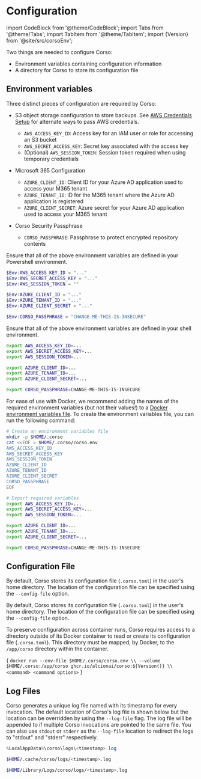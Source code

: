 # Configuration

import CodeBlock from '@theme/CodeBlock';
import Tabs from '@theme/Tabs';
import TabItem from '@theme/TabItem';
import {Version} from '@site/src/corsoEnv';

Two things are needed to configure Corso:

* Environment variables containing configuration information
* A directory for Corso to store its configuration file

## Environment variables

Three distinct pieces of configuration are required by Corso:

* S3 object storage configuration to store backups. See [AWS Credentials Setup](../repos#s3-creds-setup) for
alternate ways to pass AWS credentials.
  * `AWS_ACCESS_KEY_ID`: Access key for an IAM user or role for accessing an S3 bucket
  * `AWS_SECRET_ACCESS_KEY`: Secret key associated with the access key
  * (Optional) `AWS_SESSION_TOKEN`: Session token required when using temporary credentials

* Microsoft 365 Configuration
  * `AZURE_CLIENT_ID`: Client ID for your Azure AD application used to access your M365 tenant
  * `AZURE_TENANT_ID`: ID for the M365 tenant where the Azure AD application is registered
  * `AZURE_CLIENT_SECRET`: Azure secret for your Azure AD application used to access your M365 tenant

* Corso Security Passphrase
  * `CORSO_PASSPHRASE`: Passphrase to protect encrypted repository contents

<Tabs groupId="os">
<TabItem value="win" label="Powershell">

Ensure that all of the above environment variables are defined in your Powershell environment.

  ```powershell
  $Env:AWS_ACCESS_KEY_ID = "..."
  $Env:AWS_SECRET_ACCESS_KEY = "..."
  $Env:AWS_SESSION_TOKEN = ""

  $Env:AZURE_CLIENT_ID = "..."
  $Env:AZURE_TENANT_ID = "..."
  $Env:AZURE_CLIENT_SECRET = "..."

  $Env:CORSO_PASSPHRASE = "CHANGE-ME-THIS-IS-INSECURE"
  ```

</TabItem>
<TabItem value="unix" label="Linux/macOS">

Ensure that all of the above environment variables are defined in your shell environment.

  ```bash
  export AWS_ACCESS_KEY_ID=...
  export AWS_SECRET_ACCESS_KEY=...
  export AWS_SESSION_TOKEN=...

  export AZURE_CLIENT_ID=...
  export AZURE_TENANT_ID=...
  export AZURE_CLIENT_SECRET=...

  export CORSO_PASSPHRASE=CHANGE-ME-THIS-IS-INSECURE
  ```

</TabItem>
<TabItem value="docker" label="Docker">

For ease of use with Docker, we recommend adding the names of the required environment variables (but not their
values!) to a [Docker environment variables file](https://docs.docker.com/engine/reference/commandline/run/#set-environment-variables--e---env---env-file).
To create the environment variables file, you can run the following command:

  ```bash
  # Create an environment variables file
  mkdir -p $HOME/.corso
  cat <<EOF > $HOME/.corso/corso.env
  AWS_ACCESS_KEY_ID
  AWS_SECRET_ACCESS_KEY
  AWS_SESSION_TOKEN
  AZURE_CLIENT_ID
  AZURE_TENANT_ID
  AZURE_CLIENT_SECRET
  CORSO_PASSPHRASE
  EOF

  # Export required variables
  export AWS_ACCESS_KEY_ID=...
  export AWS_SECRET_ACCESS_KEY=...
  export AWS_SESSION_TOKEN=...

  export AZURE_CLIENT_ID=...
  export AZURE_TENANT_ID=...
  export AZURE_CLIENT_SECRET=...

  export CORSO_PASSPHRASE=CHANGE-ME-THIS-IS-INSECURE
  ```

</TabItem>
</Tabs>

## Configuration File

<Tabs groupId="os">
<TabItem value="win" label="Powershell">

By default, Corso stores its configuration file (`.corso.toml`) in the user's home directory.
The location of the configuration file can be specified using the `--config-file` option.

</TabItem>
<TabItem value="unix" label="Linux/macOS">

By default, Corso stores its configuration file (`.corso.toml`) in the user's home directory.
The location of the configuration file can be specified using the `--config-file` option.

</TabItem>
<TabItem value="docker" label="Docker">

To preserve configuration across container runs, Corso requires access to a directory outside of its Docker container
to read or create its configuration file (`.corso.toml`). This directory must be mapped, by Docker, to the `/app/corso`
directory within the container.

<CodeBlock language="bash">{
`docker run --env-file $HOME/.corso/corso.env \\
  --volume $HOME/.corso:/app/corso ghcr.io/alcionai/corso:${Version()} \\
  <command> <command options>`
}</CodeBlock>

</TabItem>
</Tabs>

## Log Files

Corso generates a unique log file named with its timestamp for every invocation.
The default location of Corso's log file is shown below but the location can be overridden by using the `--log-file` flag.
The log file will be appended to if multiple Corso invocations are pointed to the same file.
You can also use `stdout` or `stderr` as the `--log-file` location to redirect the logs to "stdout" and "stderr" respectively.

<Tabs groupId="os">
<TabItem value="win" label="Windows">

  ```powershell
  %LocalAppData%\corso\logs\<timestamp>.log
  ```

</TabItem>
<TabItem value="unix" label="Linux">

  ```bash
  $HOME/.cache/corso/logs/<timestamp>.log
  ```

</TabItem>
<TabItem value="macos" label="macOS">

  ```bash
  $HOME/Library/Logs/corso/logs/<timestamp>.log
  ```

</TabItem>
</Tabs>
